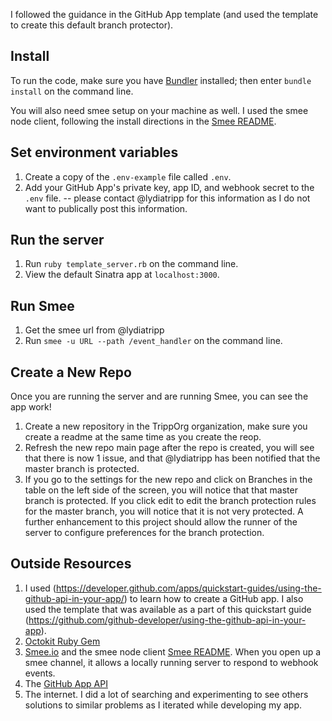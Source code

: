 I followed the guidance in the GitHub App template (and used the template to create this default branch protector).

## Install

To run the code, make sure you have [Bundler](http://gembundler.com/) installed; then enter `bundle install` on the command line.

You will also need smee setup on your machine as well.  I used the smee node client, following the install directions in the [Smee README](https://github.com/probot/smee-client).

## Set environment variables

1. Create a copy of the `.env-example` file called `.env`.
2. Add your GitHub App's private key, app ID, and webhook secret to the `.env` file. -- please contact @lydiatripp for this information as I do not want to publically post this information.

## Run the server

1. Run `ruby template_server.rb` on the command line.
1. View the default Sinatra app at `localhost:3000`.


## Run Smee

1. Get the smee url from @lydiatripp
2. Run `smee -u URL --path /event_handler` on the command line.

## Create a New Repo

Once you are running the server and are running Smee, you can see the app work! 

1. Create a new repository in the TrippOrg organization, make sure you create a readme at the same time as you create the reop.
2. Refresh the new repo main page after the repo is created, you will see that there is now 1 issue, and that @lydiatripp has been notified that the master branch is protected.  
3. If you go to the settings for the new repo and click on Branches in the table on the left side of the screen, you will notice that that master branch is protected. If you click edit to edit the branch protection rules for the master branch, you will notice that it is not very protected. A further enhancement to this project should allow the runner of the server to configure preferences for the branch protection.  

## Outside Resources

1. I used (https://developer.github.com/apps/quickstart-guides/using-the-github-api-in-your-app/) to learn how to create a GitHub app. I also used the template that was available as a part of this quickstart guide (https://github.com/github-developer/using-the-github-api-in-your-app).
2. [Octokit Ruby Gem](https://github.com/octokit/octokit.rb)
3. [Smee.io](https://smee.io/) and the smee node client [Smee README](https://github.com/probot/smee-client). When you open up a smee channel, it allows a locally running server to respond to webhook events. 
4. The [GitHub App API](https://developer.github.com/v3/)
5. The internet. I did a lot of searching and experimenting to see others solutions to similar problems as I iterated while developing my app. 


